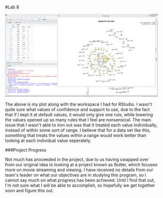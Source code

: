 #Lab 8

![Image](lab8.png)

The above is my plot along with the workspace I had for RStudio. I wasn't quite sure what values of confidence and support to use, due to the fact that if I kept it at default values, it would only give one rule, while lowering the values opened up so many rules that I feel are nonsensical. The main issue that I wasn't able to iron out was that it treated each value individually, instead of within some sort of range. I believe that for a data set like this, something that treats the values within a range would work better than looking at each individual value seperately.

###Project Progress

Not much has proceeded in the project, due to us having swapped over from our original idea to looking at a project known as Butter, which focuses more on movie streaming and viewing. I have received no details from our team's leader on what our objectives are in studying this program, so I cannot say much on what progress has been achieved. Until I find that out, I'm not sure what I will be able to accomplish, so hopefully we get together soon and figure this out.